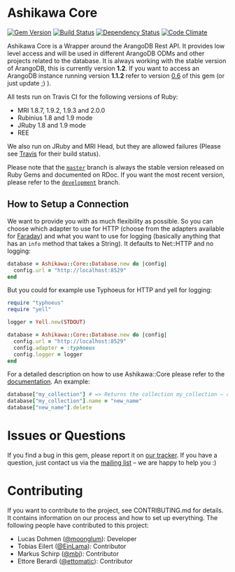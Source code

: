 # Ashikawa Core

[![Gem Version](https://badge.fury.io/rb/ashikawa-core.png)](http://badge.fury.io/rb/ashikawa-core)
[![Build Status](https://secure.travis-ci.org/triAGENS/ashikawa-core.png?branch=master)](http://travis-ci.org/triAGENS/ashikawa-core)
[![Dependency Status](https://gemnasium.com/triAGENS/ashikawa-core.png)](https://gemnasium.com/triAGENS/ashikawa-core)
[![Code Climate](https://codeclimate.com/github/triAGENS/ashikawa-core.png)](https://codeclimate.com/github/triAGENS/ashikawa-core)

Ashikawa Core is a Wrapper around the ArangoDB Rest API. It provides low level access and will be used in different ArangoDB ODMs and other projects related to the database. It is always working with the stable version of ArangoDB, this is currently version **1.2**. If you want to access an ArangoDB instance running version **1.1.2** refer to version [0.6](https://github.com/triAGENS/ashikawa-core/tree/0.6.0) of this gem (or just update ;) ).

All tests run on Travis CI for the following versions of Ruby:

* MRI 1.8.7, 1.9.2, 1.9.3 and 2.0.0
* Rubinius 1.8 and 1.9 mode
* JRuby 1.8 and 1.9 mode
* REE

We also run on JRuby and MRI Head, but they are allowed failures (Please see [Travis](http://travis-ci.org/triAGENS/ashikawa-core) for their build status).

Please note that the [`master`](https://github.com/triAGENS/ashikawa-core) branch is always the stable version released on Ruby Gems and documented on RDoc. If you want the most recent version, please refer to the [`development`](https://github.com/triAGENS/ashikawa-core/tree/development) branch.

## How to Setup a Connection

We want to provide you with as much flexibility as possible. So you can choose which adapter to use for HTTP (choose from the adapters available for [Faraday](https://github.com/lostisland/faraday)) and what you want to use for logging (basically anything that has an `info` method that takes a String). It defaults to Net::HTTP and no logging:

```ruby
database = Ashikawa::Core::Database.new do |config|
  config.url = "http://localhost:8529"
end
```

But you could for example use Typhoeus for HTTP and yell for logging:

```ruby
require "typhoeus"
require "yell"

logger = Yell.new(STDOUT)

database = Ashikawa::Core::Database.new do |config|
  config.url = "http://localhost:8529"
  config.adapter = :typhoeus
  config.logger = logger
end
```

For a detailed description on how to use Ashikawa::Core please refer to the [documentation](http://rdoc.info/github/triAGENS/ashikawa-core/master/frames). An example:

```ruby
database["my_collection"] # => Returns the collection my_collection – creates it, if it doesn't exist
database["my_collection"].name = "new_name"
database["new_name"].delete
```

# Issues or Questions

If you find a bug in this gem, please report it on [our tracker](https://github.com/triAGENS/ashikawa-core/issues). If you have a question, just contact us via the [mailing list](https://groups.google.com/forum/?fromgroups#!forum/ashikawa) – we are happy to help you :)

# Contributing

If you want to contribute to the project, see CONTRIBUTING.md for details. It contains information on our process and how to set up everything. The following people have contributed to this project:

* Lucas Dohmen ([@moonglum](https://github.com/moonglum)): Developer
* Tobias Eilert ([@EinLama](https://github.com/EinLama)): Contributor
* Markus Schirp ([@mbj](https://github.com/mbj)): Contributor
* Ettore Berardi ([@ettomatic](https://github.com/ettomatic)): Contributor
